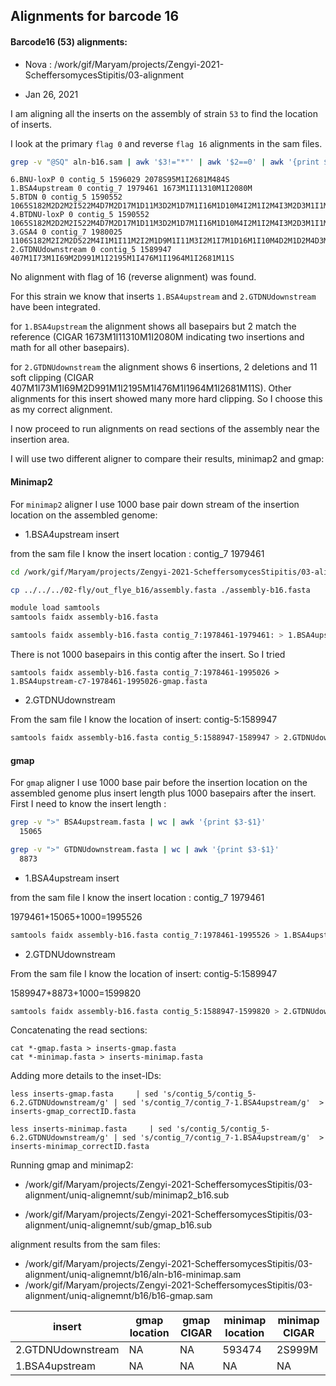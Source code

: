 ## Alignments for barcode 16

####  Barcode16 (53) alignments:

* Nova : /work/gif/Maryam/projects/Zengyi-2021-ScheffersomycesStipitis/03-alignment

* Jan 26, 2021

I am aligning all the inserts on the assembly of strain `53` to find the location of inserts.

I look at the primary `flag 0` and reverse `flag 16` alignments in the sam files.


```bash
grep -v "@SQ" aln-b16.sam | awk '$3!="*"' | awk '$2==0' | awk '{print $1, $2, $3, $4, $6}'
```
```grep -v "@SQ" aln-b16.sam | awk '$3!="*"' | awk '$2==0' | awk '{print $1, $2, $3, $4, $6}'
6.BNU-loxP 0 contig_5 1596029 2078S95M1I2681M484S
1.BSA4upstream 0 contig_7 1979461 1673M1I11310M1I2080M
5.BTDN 0 contig_5 1590552 1065S182M2D2M2I522M4D7M2D17M1D11M3D2M1D7M1I16M1D10M4I2M1I2M4I3M2D3M1I1M1I4M1I7M7I3M1D12M2D7M1D5M1D16M2I7M1D5M2D4M1I1M3D4M1D4M1D7M4D11M2D2M1D6M3I9M4D2M5D3M1I8M1D6M1D10M2I1M3I8M4I4M5I18M4I2124M1I476M1I1964M1I1165M477S
4.BTDNU-loxP 0 contig_5 1590552 1065S182M2D2M2I522M4D7M2D17M1D11M3D2M1D7M1I16M1D10M4I2M1I2M4I3M2D3M1I1M1I4M1I7M7I3M1D12M2D7M1D5M1D16M2I7M1D5M2D4M1I1M3D4M1D4M1D7M4D11M2D2M1D6M3I9M4D2M5D3M1I8M1D6M1D10M2I1M3I8M4I4M5I18M4I2124M1I476M1I1964M1I2681M484S
3.GSA4 0 contig_7 1980025 1106S182M2I2M2D522M4I1M1I11M2I2M1D9M1I11M3I2M1I7M1D16M1I10M4D2M1D2M4D3M2I3M1D1M1D4M1D8M4D3M2D12M2I7M1I5M1I16M2D7M1I5M2I4M1D1M3I4M1I4M1I7M4I11M2I11M3I11M5I3M1D8M1I6M1I10M2D1M3D8M4D4M5D18M4D101M1I11310M1I2559M
2.GTDNUdownstream 0 contig_5 1589947 407M1I73M1I69M2D991M1I2195M1I476M1I1964M1I2681M11S
```

No alignment with flag of 16 (reverse alignment) was found.

For this strain we know that inserts `1.BSA4upstream` and `2.GTDNUdownstream` have been integrated.

for `1.BSA4upstream` the alignment shows all basepairs but 2 match the reference (CIGAR 1673M1I11310M1I2080M indicating two insertions and math for all other basepairs).

for `2.GTDNUdownstream` the alignment shows 6 insertions, 2 deletions and 11 soft clipping (CIGAR 407M1I73M1I69M2D991M1I2195M1I476M1I1964M1I2681M11S). Other alignments for this insert showed many more hard clipping. So I choose this as my correct alignment.

I now proceed to run alignments on read sections of the assembly near the insertion area.

I will use two different aligner to compare their results, minimap2 and gmap:

#### Minimap2

For `minimap2` aligner I use 1000 base pair down stream of the insertion location on the assembled genome:

* 1.BSA4upstream insert

from the sam file I know the insert location : contig_7 1979461

```bash
cd /work/gif/Maryam/projects/Zengyi-2021-ScheffersomycesStipitis/03-alignment/uniq-alignemnt/b16

cp ../../../02-fly/out_flye_b16/assembly.fasta ./assembly-b16.fasta

module load samtools
samtools faidx assembly-b16.fasta

samtools faidx assembly-b16.fasta contig_7:1978461-1979461: > 1.BSA4upstream-c7-1978461-1979461-minimap.fasta
```

There is not 1000 basepairs in this contig after the insert. So I tried
```
samtools faidx assembly-b16.fasta contig_7:1978461-1995026 > 1.BSA4upstream-c7-1978461-1995026-gmap.fasta
```
* 2.GTDNUdownstream

From the sam file I know the location of insert: contig-5:1589947

```bash
samtools faidx assembly-b16.fasta contig_5:1588947-1589947 > 2.GTDNUdownstream-c5-1588947-1589947-minimap.fasta
```

#### gmap

For `gmap` aligner I use 1000 base pair before the insertion location on the assembled genome plus insert length plus 1000 basepairs after the insert. First I need to know the insert length :

```bash
grep -v ">" BSA4upstream.fasta | wc | awk '{print $3-$1}'
  15065

grep -v ">" GTDNUdownstream.fasta | wc | awk '{print $3-$1}'
  8873
```
* 1.BSA4upstream insert

from the sam file I know the insert location : contig_7 1979461

1979461+15065+1000=1995526

```bash
samtools faidx assembly-b16.fasta contig_7:1978461-1995526 > 1.BSA4upstream-c7-1978461-1995526-gmap.fasta
```

* 2.GTDNUdownstream

From the sam file I know the location of insert: contig-5:1589947

1589947+8873+1000=1599820

```bash
samtools faidx assembly-b16.fasta contig_5:1588947-1599820 > 2.GTDNUdownstream-c5-1588947-1599820-gmap.fasta
```

Concatenating the read sections:

```
cat *-gmap.fasta > inserts-gmap.fasta
cat *-minimap.fasta > inserts-minimap.fasta
```

Adding more details to the inset-IDs:

```
less inserts-gmap.fasta     | sed 's/contig_5/contig_5-6.2.GTDNUdownstream/g' | sed 's/contig_7/contig_7-1.BSA4upstream/g'  > inserts-gmap_correctID.fasta

less inserts-minimap.fasta     | sed 's/contig_5/contig_5-6.2.GTDNUdownstream/g' | sed 's/contig_7/contig_7-1.BSA4upstream/g'  > inserts-minimap_correctID.fasta
```

Running gmap and minimap2:


*  /work/gif/Maryam/projects/Zengyi-2021-ScheffersomycesStipitis/03-alignment/uniq-alignemnt/sub/minimap2_b16.sub

* /work/gif/Maryam/projects/Zengyi-2021-ScheffersomycesStipitis/03-alignment/uniq-alignemnt/sub/gmap_b16.sub

alignment results from the sam files:

* /work/gif/Maryam/projects/Zengyi-2021-ScheffersomycesStipitis/03-alignment/uniq-alignemnt/b16/aln-b16-minimap.sam
* /work/gif/Maryam/projects/Zengyi-2021-ScheffersomycesStipitis/03-alignment/uniq-alignemnt/b16/b16-gmap.sam


| insert | gmap location | gmap CIGAR|  minimap location | minimap CIGAR|
| --- | --- | --- | ---| ---|
| 2.GTDNUdownstream| NA |NA| 593474 | 2S999M |
| 1.BSA4upstream|NA| NA |NA|NA|
